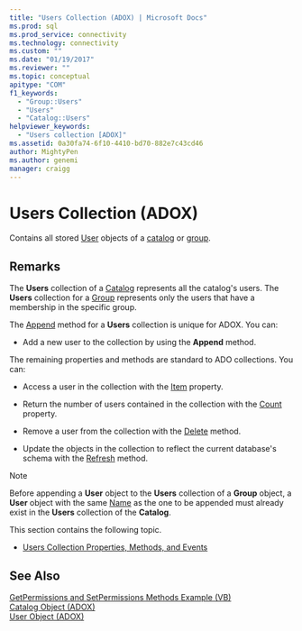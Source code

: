 ```yaml
---
title: "Users Collection (ADOX) | Microsoft Docs"
ms.prod: sql
ms.prod_service: connectivity
ms.technology: connectivity
ms.custom: ""
ms.date: "01/19/2017"
ms.reviewer: ""
ms.topic: conceptual
apitype: "COM"
f1_keywords: 
  - "Group::Users"
  - "Users"
  - "Catalog::Users"
helpviewer_keywords: 
  - "Users collection [ADOX]"
ms.assetid: 0a30fa74-6f10-4410-bd70-882e7c43cd46
author: MightyPen
ms.author: genemi
manager: craigg
---
```

# Users Collection (ADOX)
Contains all stored [User](../../../ado/reference/adox-api/user-object-adox.md) objects of a [catalog](../../../ado/reference/adox-api/catalog-object-adox.md) or [group](../../../ado/reference/adox-api/group-object-adox.md).  
  
## Remarks  
 The **Users** collection of a [Catalog](../../../ado/reference/adox-api/catalog-object-adox.md) represents all the catalog's users. The **Users** collection for a [Group](../../../ado/reference/adox-api/group-object-adox.md) represents only the users that have a membership in the specific group.  
  
 The [Append](../../../ado/reference/adox-api/append-method-adox-users.md) method for a **Users** collection is unique for ADOX. You can:  
  
-   Add a new user to the collection by using the **Append** method.  
  
 The remaining properties and methods are standard to ADO collections. You can:  
  
-   Access a user in the collection with the [Item](../../../ado/reference/ado-api/item-property-ado.md) property.  
  
-   Return the number of users contained in the collection with the [Count](../../../ado/reference/ado-api/count-property-ado.md) property.  
  
-   Remove a user from the collection with the [Delete](../../../ado/reference/adox-api/delete-method-adox-collections.md) method.  
  
-   Update the objects in the collection to reflect the current database's schema with the [Refresh](../../../ado/reference/ado-api/refresh-method-ado.md) method.  
  
> [!NOTE]
>  Before appending a **User** object to the **Users** collection of a **Group** object, a **User** object with the same [Name](../../../ado/reference/adox-api/name-property-adox.md) as the one to be appended must already exist in the **Users** collection of the **Catalog**.  
  
 This section contains the following topic.  
  
-   [Users Collection Properties, Methods, and Events](../../../ado/reference/adox-api/users-collection-properties-methods-and-events.md)  
  
## See Also  
 [GetPermissions and SetPermissions Methods Example (VB)](../../../ado/reference/adox-api/getpermissions-and-setpermissions-methods-example-vb.md)   
 [Catalog Object (ADOX)](../../../ado/reference/adox-api/catalog-object-adox.md)   
 [User Object (ADOX)](../../../ado/reference/adox-api/user-object-adox.md)
